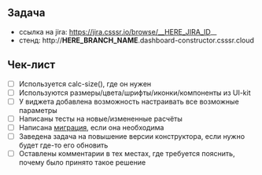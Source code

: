 ## Задача
- ссылка на jira: https://jira.csssr.io/browse/__HERE_JIRA_ID__
- стенд: http://__HERE_BRANCH_NAME__.dashboard-constructor.csssr.cloud

## Чек-лист
- [ ] Используется calc-size(), где он нужен
- [ ] Используются размеры/цвета/шрифты/иконки/компоненты из UI-kit
- [ ] У виджета добавлена возможность настраивать все возможные параметры
- [ ] Написаны тесты на новые/измененные расчёты
- [ ] Написана [миграция](http://master.dashboard-constructor.csssr.cloud/?path=/docs/документация-версионирование-дашбордов--page), если она необходима
- [ ] Заведена задача на повышение версии конструктора, если нужно будет где-то его обновить
- [ ] Оставлены комментарии в тех местах, где требуется пояснить, почему было принято такое решение
